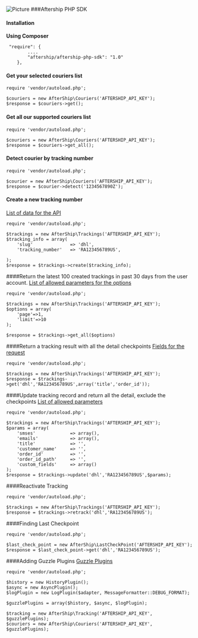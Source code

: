 ![Picture](https://www.aftership.com/assets/common/img/logo-aftership-premium-bright.png)
###Aftership PHP SDK

#### Installation
**Using Composer**
```
 "require": {
        ....
        "aftership/aftership-php-sdk": "1.0"
    },
```
#### Get your selected couriers list

```
require 'vendor/autoload.php';

$couriers = new AfterShip\Couriers('AFTERSHIP_API_KEY');
$response = $couriers->get();
```

#### Get all our supported couriers list

```
require 'vendor/autoload.php';

$couriers = new AfterShip\Couriers('AFTERSHIP_API_KEY');
$response = $couriers->get_all();
```

#### Detect courier by tracking number

```
require 'vendor/autoload.php';

$courier = new AfterShip\Couriers('AFTERSHIP_API_KEY');
$response = $courier->detect('1234567890Z');
```

#### Create a new tracking number
[List of data for the API](https://www.aftership.com/docs/api/3.0/tracking/post-trackings#request)
```
require 'vendor/autoload.php';

$trackings = new AfterShip\Trackings('AFTERSHIP_API_KEY');
$tracking_info = array(
    'slug'              => 'dhl',
    'tracking_number'   => 'RA123456789US',

);
$response = $trackings->create($tracking_info);
```


####Return the latest 100 created trackings in past 30 days from the user account.
[List of allowed parameters for the options](https://www.aftership.com/docs/api/3.0/tracking/get-trackings#request)

```
require 'vendor/autoload.php';

$trackings = new AfterShip\Trackings('AFTERSHIP_API_KEY');
$options = array(
    'page'=>1,
    'limit'=>10
);

$response = $trackings->get_all($options)
```

####Return a tracking result with all the detail checkpoints
[Fields for the request](https://www.aftership.com/docs/api/3.0/tracking/get-trackings-slug-tracking_number#request)

```
require 'vendor/autoload.php';

$trackings = new AfterShip\Trackings('AFTERSHIP_API_KEY');
$response = $trackings->get('dhl','RA123456789US',array('title','order_id'));
```

####Update tracking record and return all the detail, exclude the checkpoints
[List of allowed parameters](https://www.aftership.com/docs/api/3.0/tracking/put-trackings-slug-tracking_number#request)

```
require 'vendor/autoload.php';

$trackings = new AfterShip\Trackings('AFTERSHIP_API_KEY');
$params = array(
    'smses'             => array(),
    'emails'            => array(),
    'title'             => '',
    'customer_name'     => '',
    'order_id'          => '',
    'order_id_path'     => '',
    'custom_fields'     => array()
);
$response = $trackings->update('dhl','RA123456789US',$params);
```

####Reactivate Tracking

```
require 'vendor/autoload.php';

$trackings = new AfterShip\Trackings('AFTERSHIP_API_KEY');
$response = $trackings->retrack('dhl','RA123456789US');
```

####Finding Last Checkpoint

```
require 'vendor/autoload.php';

$last_check_point = new AfterShip\LastCheckPoint('AFTERSHIP_API_KEY');
$response = $last_check_point->get('dhl','RA123456789US');
```

####Adding Guzzle Plugins
[Guzzle Plugins](http://guzzlephp.org/plugins/plugins-overview.html)

```
require 'vendor/autoload.php';

$history = new HistoryPlugin();
$async = new AsyncPlugin();
$logPlugin = new LogPlugin($adapter, MessageFormatter::DEBUG_FORMAT);

$guzzlePlugins = array($history, $async, $logPlugin);

$tracking = new AfterShip\Tracking('AFTERSHIP_API_KEY', $guzzlePlugins);
$couriers = new AfterShip\Couriers('AFTERSHIP_API_KEY', $guzzlePlugins);
```
